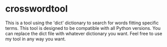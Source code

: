 # crosswordtool
This is a tool using the 'dict' dictionary to search for words fitting specific terms. This tool is designed to be compatible with all Python versions.
You can replace the dict file with whatever dictionary you want.
Feel free to use my tool in any way you want.
